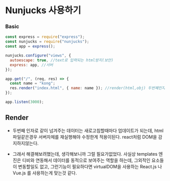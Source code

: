 # Nunjucks 사용하기

### Basic

```js
const express = require("express");
const nunjucks = require("nunjucks");
const app = express();

nunjucks.configure("views", {
  autoescape: true, //text로 입력되는 html방지(보안)
  express: app, //서버
});

app.get("/", (req, res) => {
  const name = "kong";
  res.render("index.html", { name: name }); //render(html,obj) 두번째인자를통해서 데이터를 전달한다.
});

app.listen(3000);
```

## Render

- 두번째 인자로 같이 넘겨주는 데이터는 새로고침할때마다 업데이트가 되는데, html 파일같은경우 서버자체를 재실행해야 수정한게 적용이된다. react처럼 DOM을 감지하지않는다.

- 그래서 해결해보려했는데, 생각해보니까 그럴 필요가없었다. 사실상 templates 엔진은 디비와 연동해서 데이터를 동적으로 보여주는 역할을 하는데, 그외적인 요소들이 변동할일도 없고, 그런기능이 필요하다면 virtualDOM을 사용하는 React.js 나 Vue.js 를 사용하는게 맞는것 같다.

